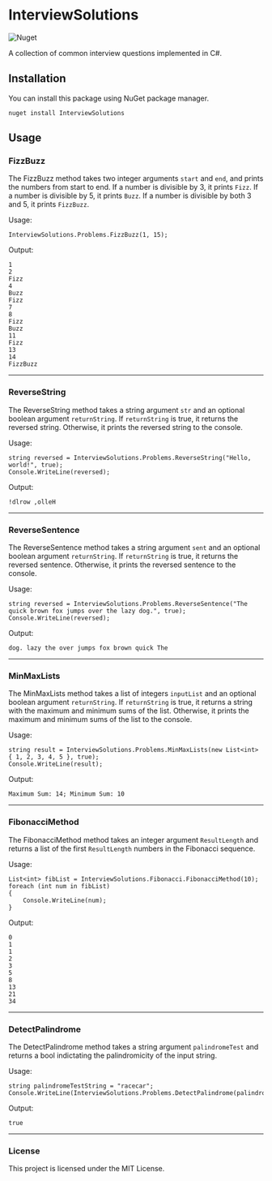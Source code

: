 # InterviewSolutions


![Nuget](https://img.shields.io/nuget/v/InterviewSolutions?label=NuGet)

A collection of common interview questions implemented in C#.

## Installation

You can install this package using NuGet package manager.

```
nuget install InterviewSolutions
```

## Usage
### FizzBuzz

The FizzBuzz method takes two integer arguments `start` and `end`, and prints the numbers from start to end. If a number is divisible by 3, it prints `Fizz`. If a number is divisible by 5, it prints `Buzz`. If a number is divisible by both 3 and 5, it prints `FizzBuzz`.

Usage:

```
InterviewSolutions.Problems.FizzBuzz(1, 15);
```

Output:
```
1
2
Fizz
4
Buzz
Fizz
7
8
Fizz
Buzz
11
Fizz
13
14
FizzBuzz
```
---
### ReverseString

The ReverseString method takes a string argument `str` and an optional boolean argument `returnString`. If `returnString` is true, it returns the reversed string. Otherwise, it prints the reversed string to the console.

Usage:

```
string reversed = InterviewSolutions.Problems.ReverseString("Hello, world!", true);
Console.WriteLine(reversed);
```

Output:
```
!dlrow ,olleH
```
---
### ReverseSentence

The ReverseSentence method takes a string argument `sent` and an optional boolean argument `returnString`. If `returnString` is true, it returns the reversed sentence. Otherwise, it prints the reversed sentence to the console.

Usage:

```
string reversed = InterviewSolutions.Problems.ReverseSentence("The quick brown fox jumps over the lazy dog.", true);
Console.WriteLine(reversed);
```

Output:

```
dog. lazy the over jumps fox brown quick The
```
---
### MinMaxLists

The MinMaxLists method takes a list of integers `inputList` and an optional boolean argument `returnString`. If `returnString` is true, it returns a string with the maximum and minimum sums of the list. Otherwise, it prints the maximum and minimum sums of the list to the console.

Usage:

```
string result = InterviewSolutions.Problems.MinMaxLists(new List<int> { 1, 2, 3, 4, 5 }, true);
Console.WriteLine(result);
```

Output:

```
Maximum Sum: 14; Minimum Sum: 10
```
---
### FibonacciMethod

The FibonacciMethod method takes an integer argument `ResultLength` and returns a list of the first `ResultLength` numbers in the Fibonacci sequence.

Usage:

```
List<int> fibList = InterviewSolutions.Fibonacci.FibonacciMethod(10);
foreach (int num in fibList)
{
    Console.WriteLine(num);
}
```

Output:
```
0
1
1
2
3
5
8
13
21
34
```
---
### DetectPalindrome

The DetectPalindrome method takes a string argument `palindromeTest` and returns a bool indictating the palindromicity of the input string.

Usage:

```
string palindromeTestString = "racecar";
Console.WriteLine(InterviewSolutions.Problems.DetectPalindrome(palindromeTestString));
```

Output:
```
true
```

---
### License

This project is licensed under the MIT License.
